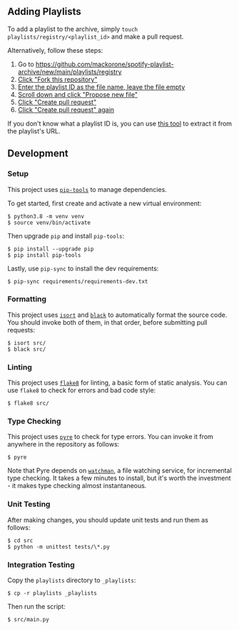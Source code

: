 ## Adding Playlists

To add a playlist to the archive, simply `touch playlists/registry/<playlist_id>` and make a pull request.

Alternatively, follow these steps:
1. Go to https://github.com/mackorone/spotify-playlist-archive/new/main/playlists/registry
1. [Click "Fork this repository"](https://user-images.githubusercontent.com/3769813/171501788-04d8550b-a853-4996-90a1-cb2888b22c7f.png)
1. [Enter the playlist ID as the file name, leave the file empty](https://user-images.githubusercontent.com/3769813/171501819-37415b0c-9b08-4eaa-ac3e-7b7098efcaae.png)
1. [Scroll down and click "Propose new file"](https://user-images.githubusercontent.com/3769813/171502287-00abab1e-b0a7-4f54-8367-a6c3d9abcae4.png)
1. [Click "Create pull request"](https://user-images.githubusercontent.com/3769813/171502378-27f94960-df34-4566-a769-844fc644de5b.png)
1. [Click "Create pull request" again](https://user-images.githubusercontent.com/3769813/171502466-d9622f19-9acd-4bf1-b6aa-8858cd89bf56.png)

If you don't know what a playlist ID is, you can use [this tool](https://spotifyplaylistarchive.com/get-playlist-id) to extract it from the playlist's URL.

## Development

### Setup

This project uses [`pip-tools`](https://github.com/jazzband/pip-tools) to manage
dependencies.

To get started, first create and activate a new virtual environment:
```
$ python3.8 -m venv venv
$ source venv/bin/activate
```

Then upgrade `pip` and install `pip-tools`:
```
$ pip install --upgrade pip
$ pip install pip-tools
```

Lastly, use `pip-sync` to install the dev requirements:
```
$ pip-sync requirements/requirements-dev.txt
```

### Formatting

This project uses [`isort`](https://github.com/pycqa/isort) and
[`black`](https://github.com/psf/black) to automatically format the source code.
You should invoke both of them, in that order, before submitting pull requests:
```
$ isort src/
$ black src/
```

### Linting

This project uses [`flake8`](https://github.com/pycqa/flake8) for linting, a
basic form of static analysis. You can use `flake8` to check for errors and bad
code style:
```
$ flake8 src/
```

### Type Checking

This project uses [`pyre`](https://github.com/facebook/pyre-check) to check for
type errors. You can invoke it from anywhere in the repository as follows:
```
$ pyre
```

Note that Pyre depends on [`watchman`](https://github.com/facebook/watchman), a
file watching service, for incremental type checking. It takes a few minutes to
install, but it's worth the investment - it makes type checking almost
instantaneous.

### Unit Testing

After making changes, you should update unit tests and run them as follows:
```
$ cd src
$ python -m unittest tests/\*.py
```

### Integration Testing

Copy the `playlists` directory to `_playlists`:
```
$ cp -r playlists _playlists
```

Then run the script:
```
$ src/main.py
```
